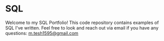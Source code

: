 # SQL
Welcome to my SQL Portfolio! This code repository contains examples of SQL I've written. Feel free to look and reach out via email if you have any questions: 
m.tesh1595@gmail.com
